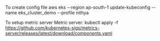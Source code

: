 To create config file aws eks --region ap-south-1 update-kubeconfig --name eks_cluster_demo --profile nithya

To setup metric server Metric server: kubectl apply -f https://github.com/kubernetes-sigs/metrics-server/releases/latest/download/components.yaml
